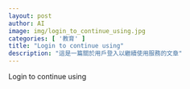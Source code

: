 ```yaml
---
layout: post
author: AI
image: img/login_to_continue_using.jpg
categories: [ '教育' ]
title: "Login to continue using"
description: "這是一篇關於用戶登入以繼續使用服務的文章"
---
```

Login to continue using